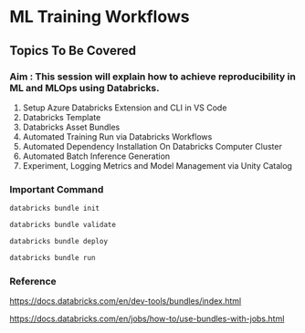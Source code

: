 # ML Training Workflows


## Topics To Be Covered

### Aim : This session will explain how to achieve reproducibility in ML and MLOps using Databricks. 

1. Setup Azure Databricks Extension and CLI in VS Code
2. Databricks Template
3. Databricks Asset Bundles
4. Automated Training Run via Databricks Workflows
5. Automated Dependency Installation On Databricks Computer Cluster
6. Automated Batch Inference Generation 
7. Experiment, Logging Metrics and Model Management via Unity Catalog   

### Important Command

```bash
databricks bundle init
```

```bash
databricks bundle validate
```

```bash
databricks bundle deploy
```

```bash
databricks bundle run
```

### Reference

https://docs.databricks.com/en/dev-tools/bundles/index.html

https://docs.databricks.com/en/jobs/how-to/use-bundles-with-jobs.html
